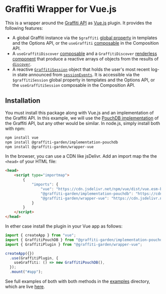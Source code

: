 # Graffiti Wrapper for Vue.js

This is a wrapper around the [Graffiti API](https://api.graffiti.garden/classes/Graffiti.html)
as [Vue.js](https://vuejs.org/) plugin.
It provides the following features:
- A global Graffiti instance via the `$graffiti`
[global property](https://vuejs.org/api/application.html#app-config-globalproperties)
in templates and the Options API, or the `useGraffiti` [composable](https://vuejs.org/guide/reusability/composables.html)
in the Composition API.
- A `useGraffitiDiscover` [composable](https://vuejs.org/guide/reusability/composables.html)
and a `GraffitiDiscover` [renderless component](https://vuejs.org/guide/components/slots#renderless-components)
that produce a reactive arrays of objects from the results of [`discover`](https://api.graffiti.garden/classes/Graffiti.html#discover).
- A reactive [`GraffitiSession`](https://api.graffiti.garden/interfaces/GraffitiSession.html) object
that holds the user's most recent log-in state announced
from [`sessionEvents`](https://api.graffiti.garden/classes/Graffiti.html#sessionevents).
It is accessible via the `$graffitiSession` global property in templates and the Options API,
or the `useGraffitiSession` composable in the Composition API.

## Installation

You must install this package along with Vue.js and an implementation of the Graffiti API.
In this example, we will use the [PouchDB implementation](https://github.com/graffiti-garden/implementation-pouchdb)
of the Graffiti API, but any other would be similar.
In node.js, simply install both with npm:

```bash
npm install vue
npm install @graffiti-garden/implementation-pouchdb
npm install @graffiti-garden/wrapper-vue
```

In the browser, you can use a CDN like jsDelivr.
Add an import map the the `<head>` of your HTML file:

```html
<head>
    <script type="importmap">
        {
            "imports": {
                "vue": "https://cdn.jsdelivr.net/npm/vue/dist/vue.esm-browser.js",
                "@graffiti-garden/implementation-pouchdb": "https://cdn.jsdelivr.net/npm/@graffiti-garden/implementation-pouchdb/dist/index.js",
                "@graffiti-garden/wrapper-vue": "https://cdn.jsdelivr.net/npm/@graffiti-garden/wrapper-vue/dist/plugin.js"
            }
        }
    </script>
</head>
```

In ether case install the plugin in your Vue app as follows:

```typescript
import { createApp } from "vue";
import { GraffitiPouchDB } from "@graffiti-garden/implementation-pouchdb";
import { GraffitiPlugin } from "@graffiti-garden/wrapper-vue";

createApp({})
  .use(GraffitiPlugin, {
    useGraffiti: () => new GraffitiPouchDB(),
  });
  .mount("#app");
```

See full examples of both with both methods in the [examples](./examples) directory,
which are live [here](https://graffiti.garden/wrapper-vue/).
